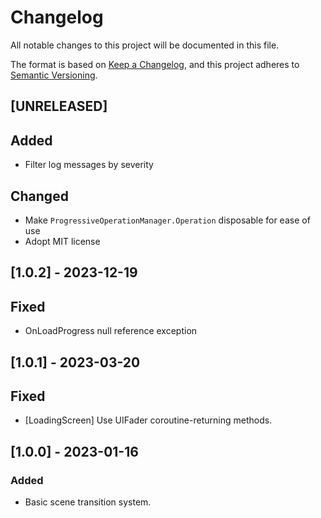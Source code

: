 # Changelog

All notable changes to this project will be documented in this file.

The format is based on [Keep a Changelog](https://keepachangelog.com/en/1.0.0/),
and this project adheres to [Semantic Versioning](https://semver.org/spec/v2.0.0.html).

## [UNRELEASED]

## Added

- Filter log messages by severity 

## Changed

- Make `ProgressiveOperationManager.Operation` disposable for ease of use
- Adopt MIT license

## [1.0.2] - 2023-12-19

## Fixed

- OnLoadProgress null reference exception

## [1.0.1] - 2023-03-20

## Fixed

- [LoadingScreen] Use UIFader coroutine-returning methods.

## [1.0.0] - 2023-01-16

### Added

- Basic scene transition system.
